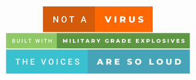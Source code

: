 <p align="center">
  <a href="http://forthebadge.com/"><img src="https://github.com/mlgnez/mlgnez/blob/main/not-a-virus.svg" alt="forthebadge"/></a>
  <a href="http://forthebadge.com/"><img src="https://github.com/mlgnez/mlgnez/blob/main/built-with-military-grade-explosives.svg" alt="forthebadge"/></a>
  <a href="http://forthebadge.com/"><img src="https://github.com/mlgnez/mlgnez/blob/main/the-voices-are-so-loud.svg" alt="forthebadge"/></a>
</p>
